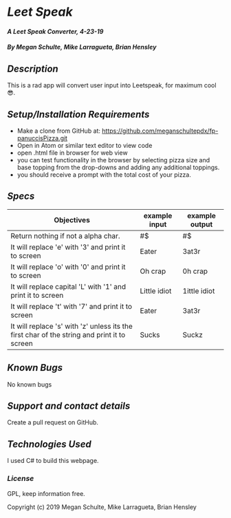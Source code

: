 # _Leet Speak_

#### _A Leet Speak Converter, 4-23-19_

#### _By Megan Schulte, Mike Larragueta, Brian Hensley_

## _Description_

This is a rad app will convert user input into Leetspeak, for maximum cool 😎.

## _Setup/Installation Requirements_

* Make a clone from GitHub at: https://github.com/meganschultepdx/fp-panuccisPizza.git
* Open in Atom or similar text editor to view code
* open .html file in browser for web view
* you can test functionality in the browser by selecting pizza size and base topping from the drop-downs and adding any additional toppings.
* you should receive a prompt with the total cost of your pizza.

## _Specs_

|Objectives|example input|example output|
|-|-|-|
|Return nothing if not a alpha char.| #$ | #$ |
|It will replace 'e' with '3' and print it to screen|Eater|3at3r|
|It will replace 'o' with '0' and print it to screen|Oh crap|0h crap|
|It will replace capital 'L' with '1' and print it to screen|Little idiot|1ittle idiot|
|It will replace 't' with '7' and print it to screen|Eater|3at3r|
|It will replace 's' with 'z' unless its the first char of the string and print it to screen|Sucks|Suckz|





## _Known Bugs_

No known bugs

## _Support and contact details_

Create a pull request on GitHub.

## _Technologies Used_

I used C# to build this webpage.

### _License_

GPL, keep information free.

Copyright (c) 2019 Megan Schulte, Mike Larragueta, Brian Hensley
